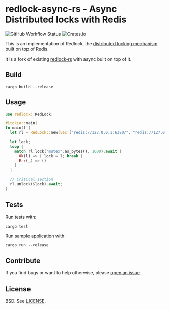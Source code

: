 # redlock-async-rs - Async Distributed locks with Redis

![GitHub Workflow Status](https://img.shields.io/github/workflow/status/rsecob/redlock-async-rs/CI)
![Crates.io](https://img.shields.io/crates/v/redlock-async)

This is an implementation of Redlock, the [distributed locking mechanism][distlock] built on top of Redis.

It is a fork of existing [redlock-rs](https://github.com/badboy/redlock-rs) with async built on top of it.

## Build

```
cargo build --release
```

## Usage

```rust
use redlock::RedLock;

#[tokio::main]
fn main() {
  let rl = RedLock::new(vec!["redis://127.0.0.1:6380/", "redis://127.0.0.1:6381/", "redis://127.0.0.1:6382/"]);

  let lock;
  loop {
    match rl.lock("mutex".as_bytes(), 1000).await {
      Ok(l) => { lock = l; break }
      Err(_) => ()
    }
  }

  // Critical section
  rl.unlock(&lock).await;
}

```

## Tests

Run tests with:

```
cargo test
```

Run sample application with:

```
cargo run --release
```

## Contribute

If you find bugs or want to help otherwise, please [open an issue](https://github.com/rsecob/redlock-async-rs/issues).

## License

BSD. See [LICENSE](LICENSE).  

[distlock]: http://redis.io/topics/distlock
[redlock.rb]: https://github.com/antirez/redlock-rb
[redlock-rs]: https://github.com/badboy/redlock-rs
